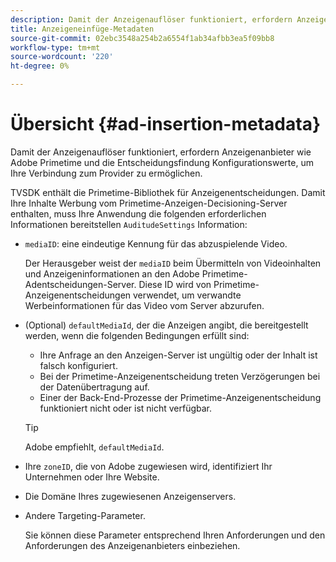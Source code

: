 ```yaml
---
description: Damit der Anzeigenauflöser funktioniert, erfordern Anzeigenanbieter wie Adobe Primetime und die Entscheidungsfindung Konfigurationswerte, um Ihre Verbindung zum Provider zu ermöglichen.
title: Anzeigeneinfüge-Metadaten
source-git-commit: 02ebc3548a254b2a6554f1ab34afbb3ea5f09bb8
workflow-type: tm+mt
source-wordcount: '220'
ht-degree: 0%

---
```


# Übersicht {#ad-insertion-metadata}

Damit der Anzeigenauflöser funktioniert, erfordern Anzeigenanbieter wie Adobe Primetime und die Entscheidungsfindung Konfigurationswerte, um Ihre Verbindung zum Provider zu ermöglichen.

TVSDK enthält die Primetime-Bibliothek für Anzeigenentscheidungen. Damit Ihre Inhalte Werbung vom Primetime-Anzeigen-Decisioning-Server enthalten, muss Ihre Anwendung die folgenden erforderlichen Informationen bereitstellen `AuditudeSettings` Information:

* `mediaID`: eine eindeutige Kennung für das abzuspielende Video.

  Der Herausgeber weist der `mediaID` beim Übermitteln von Videoinhalten und Anzeigeninformationen an den Adobe Primetime-Adentscheidungen-Server. Diese ID wird von Primetime-Anzeigenentscheidungen verwendet, um verwandte Werbeinformationen für das Video vom Server abzurufen.

* (Optional) `defaultMediaId`, der die Anzeigen angibt, die bereitgestellt werden, wenn die folgenden Bedingungen erfüllt sind:

   * Ihre Anfrage an den Anzeigen-Server ist ungültig oder der Inhalt ist falsch konfiguriert.
   * Bei der Primetime-Anzeigenentscheidung treten Verzögerungen bei der Datenübertragung auf.
   * Einer der Back-End-Prozesse der Primetime-Anzeigenentscheidung funktioniert nicht oder ist nicht verfügbar.

  >[!TIP]
  >
  >Adobe empfiehlt, `defaultMediaId`.

* Ihre `zoneID`, die von Adobe zugewiesen wird, identifiziert Ihr Unternehmen oder Ihre Website.
* Die Domäne Ihres zugewiesenen Anzeigenservers.
* Andere Targeting-Parameter.

  Sie können diese Parameter entsprechend Ihren Anforderungen und den Anforderungen des Anzeigenanbieters einbeziehen.
